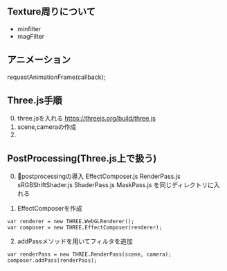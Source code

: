 ## Texture周りについて
- minfilter
- magFilter


## アニメーション
requestAnimationFrame(callback);

## Three.js手順
0. three.jsを入れる
https://threejs.org/build/three.js
1. scene,cameraの作成
2.

## PostProcessing(Three.js上で扱う)

0. postprocessingの導入
EffectComposer.js
RenderPass.js
sRGBShiftShader.js
ShaderPass.js
MaskPass.js
を同じディレクトリに入れる

1. EffectComposerを作成
```
var renderer = new THREE.WebGLRenderer();
var composer = new THREE.EffectComposer(renderer);
```

2. addPassメソッドを用いてフィルタを追加
```
var renderPass = new THREE.RenderPass(scene, camera);
composer.addPass(renderPass);
```
